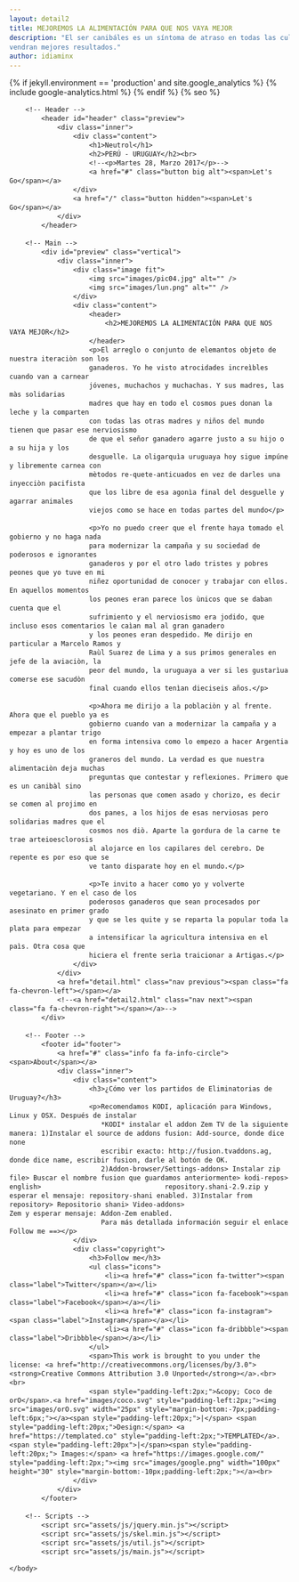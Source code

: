 ```yaml
---
layout: detail2
title: MEJOREMOS LA ALIMENTACIÓN PARA QUE NOS VAYA MEJOR
description: "El ser canibáles es un síntoma de atraso en todas las culturas, respetar a mi prójimo y ser vegetariano es evolucionar, mejorando la nutrición nuestra selección
vendran mejores resultados."
author: idiaminx
---
```

<!DOCTYPE HTML>
<!--
	Radius by TEMPLATED
	templated.co @templatedco
	Released for free under the Creative Commons Attribution 3.0 license (templated.co/license)
-->
<html>
	<head>
  <meta charset="utf-8">
  <meta http-equiv="X-UA-Compatible" content="IE=edge">
  <meta name="viewport" content="width=device-width, initial-scale=1">
  

  <title>{% if page.title %}{{ page.title | escape }}{% else %}{{ site.title | escape }}{% endif %}</title>
  <meta name="description" content="{{ page.excerpt | default: site.description | strip_html | normalize_whitespace | truncate: 160 | escape }}">

  <!--<link rel="stylesheet" href="{{ "/assets/css/main.css" | relative_url }}">-->
  <link rel="stylesheet" href="/assets/css/main.css" />
  <link rel="stylesheet" href="/assets/css/font-awesome.min.css" />
  <link rel="canonical" href="{{ page.url | replace:'index.html','' | absolute_url }}">
  <link rel="alternate" type="application/rss+xml" title="{{ site.title | escape }}" href="{{ "/feed.xml" | relative_url }}">
  
  {% if jekyll.environment == 'production' and site.google_analytics %}
  {% include google-analytics.html %}
  {% endif %}
  {% seo %}
</head>
	<body>

		<!-- Header -->
			<header id="header" class="preview">
				<div class="inner">
					<div class="content">
						<h1>Neutrol</h1>
						<h2>PERÚ - URUGUAY</h2><br>
						<!--<p>Martes 28, Marzo 2017</p>-->
						<a href="#" class="button big alt"><span>Let's Go</span></a>
					</div>
					<a href="/" class="button hidden"><span>Let's Go</span></a>
				</div>
			</header>

		<!-- Main -->
			<div id="preview" class="vertical">
				<div class="inner">
					<div class="image fit">
						<img src="images/pic04.jpg" alt="" />
						<img src="images/lun.png" alt="" />
					</div>
					<div class="content">
						<header>
							<h2>MEJOREMOS LA ALIMENTACIÓN PARA QUE NOS VAYA MEJOR</h2>
						</header>
						<p>El arreglo o conjunto de elemantos objeto de nuestra iteraciòn son los
						ganaderos. Yo he visto atrocidades increìbles cuando van a carnear
						jóvenes, muchachos y muchachas. Y sus madres, las màs solidarias 
						madres que hay en todo el cosmos pues donan la leche y la comparten 
						con todas las otras madres y niños del mundo tienen que pasar ese nerviosismo
						de que el señor ganadero agarre justo a su hijo o a su hija y los
						desguelle. La oligarquìa uruguaya hoy sigue impúne y libremente carnea con
						mètodos re-quete-anticuados en vez de darles una inyecciòn pacifista
						que los libre de esa agonìa final del desguelle y agarrar animales
						viejos como se hace en todas partes del mundo</p>

						<p>Yo no puedo creer que el frente haya tomado el gobierno y no haga nada
						para modernizar la campaña y su sociedad de poderosos e ignorantes
						ganaderos y por el otro lado tristes y pobres peones que yo tuve en mi
						niñez oportunidad de conocer y trabajar con ellos. En aquellos momentos
						los peones eran parece los ùnicos que se daban cuenta que el
						sufrimiento y el nerviosismo era jodido, que incluso esos comentarios le caìan mal al gran ganadero
						y los peones eran despedido. Me dirijo en particular a Marcelo Ramos y
						Raùl Suarez de Lima y a sus primos generales en jefe de la aviaciòn, la
						peor del mundo, la uruguaya a ver si les gustarìua comerse ese sacudòn
						final cuando ellos tenìan dieciseis años.</p>

						<p>Ahora me dirijo a la poblaciòn y al frente. Ahora que el pueblo ya es
						gobierno cuando van a modernizar la campaña y a empezar a plantar trigo
						en forma intensiva como lo empezo a hacer Argentia y hoy es uno de los
						graneros del mundo. La verdad es que nuestra alimentaciòn deja muchas
						preguntas que contestar y reflexiones. Primero que es un canibàl sino
						las personas que comen asado y chorizo, es decir se comen al projimo en
						dos panes, a los hijos de esas nerviosas pero solidarias madres que el
						cosmos nos diò. Aparte la gordura de la carne te trae arteioesclorosis
						al alojarce en los capilares del cerebro. De repente es por eso que se
						ve tanto disparate hoy en el mundo.</p>

						<p>Te invito a hacer como yo y volverte vegetariano. Y en el caso de los 
						poderosos ganaderos que sean procesados por asesinato en primer grado
						y que se les quite y se reparta la popular toda la plata para empezar 
						a intensificar la agricultura intensiva en el paìs. Otra cosa que
						hiciera el frente serìa traicionar a Artigas.</p>
					</div>
				</div>
				<a href="detail.html" class="nav previous"><span class="fa fa-chevron-left"></span></a>
				<!--<a href="detail2.html" class="nav next"><span class="fa fa-chevron-right"></span></a>-->
			</div>

		<!-- Footer -->
			<footer id="footer">
				<a href="#" class="info fa fa-info-circle"><span>About</span></a>
				<div class="inner">
					<div class="content">
						<h3>¿Cómo ver los partidos de Eliminatorias de Uruguay?</h3>
						<p>Recomendamos KODI, aplicación para Windows, Linux y OSX. Después de instalar
						   *KODI* instalar el addon Zem TV de la siguiente manera: 1)Instalar el source de addons fusion: Add-source, donde dice none
						   escribir exacto: http://fusion.tvaddons.ag, donde dice name, escribir fusion, darle al botón de OK.
						   2)Addon-browser/Settings-addons> Instalar zip file> Buscar el nombre fusion que guardamos anteriormente> kodi-repos> english> 							   repository.shani-2.9.zip y esperar el mensaje: repository-shani enabled. 3)Instalar from repository> Repositorio shani> Video-addons> 							   Zem y esperar mensaje: Addon-Zem enabled.
						   Para más detallada información seguir el enlace Follow me ==></p>
					</div>
					<div class="copyright">
						<h3>Follow me</h3>
						<ul class="icons">
							<li><a href="#" class="icon fa-twitter"><span class="label">Twitter</span></a></li>
							<li><a href="#" class="icon fa-facebook"><span class="label">Facebook</span></a></li>
							<li><a href="#" class="icon fa-instagram"><span class="label">Instagram</span></a></li>
							<li><a href="#" class="icon fa-dribbble"><span class="label">Dribbble</span></a></li>
						</ul>
						<span>This work is brought to you under the license: <a href="http://creativecommons.org/licenses/by/3.0"><strong>Creative Commons Attribution 3.0 Unported</strong></a>.<br><br>
						<span style="padding-left:2px;">&copy; Coco de orO</span>.<a href="images/coco.svg" style="padding-left:2px;"><img src="images/orO.svg" width="25px" style="margin-bottom:-7px;padding-left:6px;"></a><span style="padding-left:20px;">|</span> <span style="padding-left:20px;">Design:</span> <a href="https://templated.co" style="padding-left:2px;">TEMPLATED</a>.<span style="padding-left:20px">|</span><span style="padding-left:20px;"> Images:</span> <a href="https://images.google.com/" style="padding-left:2px;"><img src="images/google.png" width="100px" height="30" style="margin-bottom:-10px;padding-left:2px;"></a><br>
					</div>
				</div>
			</footer>

		<!-- Scripts -->
			<script src="assets/js/jquery.min.js"></script>
			<script src="assets/js/skel.min.js"></script>
			<script src="assets/js/util.js"></script>
			<script src="assets/js/main.js"></script>
<script>
  (function(i,s,o,g,r,a,m){i['GoogleAnalyticsObject']=r;i[r]=i[r]||function(){
  (i[r].q=i[r].q||[]).push(arguments)},i[r].l=1*new Date();a=s.createElement(o),
  m=s.getElementsByTagName(o)[0];a.async=1;a.src=g;m.parentNode.insertBefore(a,m)
  })(window,document,'script','https://www.google-analytics.com/analytics.js','ga');

  ga('create', 'UA-70394969-4', 'auto');
  ga('send', 'pageview');

</script>

	</body>
</html>

